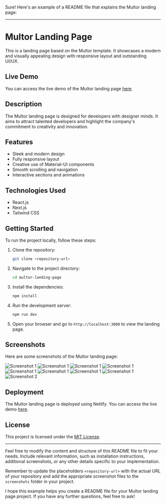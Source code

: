 Sure! Here's an example of a README file that explains the Multor landing page:

---

# Multor Landing Page

This is a landing page based on the Multor template. It showcases a modern and visually appealing design with responsive layout and outstanding UI/UX.

## Live Demo

You can access the live demo of the Multor landing page [here](https://multor-landing-page.netlify.app/).

## Description

The Multor landing page is designed for developers with designer minds. It aims to attract talented developers and highlight the company's commitment to creativity and innovation.

## Features

- Sleek and modern design
- Fully responsive layout
- Creative use of Material-UI components
- Smooth scrolling and navigation
- Interactive sections and animations

## Technologies Used

- React.js
- Next.js
- Tailwind CSS

## Getting Started

To run the project locally, follow these steps:

1. Clone the repository:

   ```bash
   git clone <repository-url>
   ```

2. Navigate to the project directory:

   ```bash
   cd multor-landing-page
   ```

3. Install the dependencies:

   ```bash
   npm install
   ```

4. Run the development server:

   ```bash
   npm run dev
   ```

5. Open your browser and go to `http://localhost:3000` to view the landing page.

## Screenshots

Here are some screenshots of the Multor landing page:

![Screenshot 1](./src//utilities/images/About.js.png)
![Screenshot 1](./src//utilities/images/Screenshot1.png)
![Screenshot 1](./src//utilities/images/Screenshot2.png)
![Screenshot 1](./src//utilities/images/Screenshot3.png)
![Screenshot 1](./src//utilities/images/Screenshot4.png)
![Screenshot 1](./src//utilities/images/Screenshot5.png)
![Screenshot 1](./src//utilities/images/Screenshot6.png)
![Screenshot 1](./src//utilities/images/Screenshot7.png)
![Screenshot 2](./screenshots/screenshot2.png)

## Deployment

The Multor landing page is deployed using Netlify. You can access the live demo [here](https://multor-landing-page.netlify.app/).

## License

This project is licensed under the [MIT License](LICENSE).

---

Feel free to modify the content and structure of this README file to fit your needs. Include relevant information, such as installation instructions, additional screenshots, or any other details specific to your implementation.

Remember to update the placeholders `<repository-url>` with the actual URL of your repository and add the appropriate screenshot files to the `screenshots` folder in your project.

I hope this example helps you create a README file for your Multor landing page project. If you have any further questions, feel free to ask!